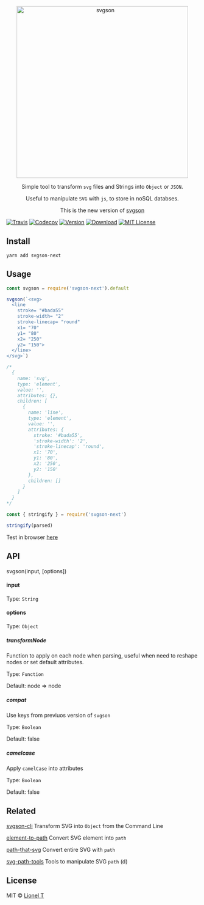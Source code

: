 <p align="center">
  <img alt="svgson" title="svgson" src="https://cdn.rawgit.com/elrumordelaluz/svgson/7883b450/logo.svg" width="450">
</p>

<p align="center">
  Simple tool to transform <code>svg</code> files and Strings into <code>Object</code> or <code>JSON</code>.
</p>
<p align="center">
  Useful to manipulate <code>SVG</code> with <code>js</code>, to store in noSQL databses.
</p>
<p align="center">
  This is the new version of <a href="https://github.com/elrumordelaluz/svgson">svgson</a>
</p>

[![Travis](https://img.shields.io/travis/elrumordelaluz/svgson-next.svg)](https://travis-ci.org/elrumordelaluz/svgson-next/)
[![Codecov](https://img.shields.io/codecov/c/github/elrumordelaluz/svgson-next.svg)](https://codecov.io/gh/elrumordelaluz/svgson-next)
[![Version](https://img.shields.io/npm/v/svgson-next.svg)](https://www.npmjs.com/package/svgson-next)
[![Download](https://img.shields.io/npm/dm/svgson-next.svg)](https://npm-stat.com/charts.html?package=svgson-next)
[![MIT License](https://img.shields.io/npm/l/svgson-next.svg)](https://opensource.org/licenses/MIT)

## Install

```
yarn add svgson-next
```

## Usage

```js
const svgson = require('svgson-next').default

svgson(`<svg>
  <line
    stroke= "#bada55"
    stroke-width= "2"
    stroke-linecap= "round"
    x1= "70"
    y1= "80"
    x2= "250"
    y2= "150">
  </line>
</svg>`)

/*
  {
    name: 'svg',
    type: 'element',
    value: '',
    attributes: {},
    children: [
      {
        name: 'line',
        type: 'element',
        value: '',
        attributes: {
          stroke: '#bada55',
          'stroke-width': '2',
          'stroke-linecap': 'round',
          x1: '70',
          y1: '80',
          x2: '250',
          y2: '150'
        },
        children: []
      }
    ]
  }
*/
```

```js
const { stringify } = require('svgson-next')

stringify(parsed)
```

Test in browser [here](https://codepen.io/elrumordelaluz/full/XBKedz/)

## API

svgson(input, [options])

#### input

Type: `String`

#### options

Type: `Object`

##### transformNode

Function to apply on each node when parsing, useful when need to reshape nodes or set default attributes.

Type: `Function`

Default: node => node

##### compat

Use keys from previuos version of `svgson`

Type: `Boolean`

Default: false

##### camelcase

Apply `camelCase` into attributes

Type: `Boolean`

Default: false

## Related

[svgson-cli](https://github.com/elrumordelaluz/svgson-cli) Transform SVG into `Object` from the Command Line

[element-to-path](https://github.com/elrumordelaluz/element-to-path) Convert SVG element into `path`

[path-that-svg](https://github.com/elrumordelaluz/path-that-svg) Convert entire SVG with `path`

[svg-path-tools](https://github.com/elrumordelaluz/svg-path-tools) Tools to manipulate SVG `path` (d)

## License

MIT © [Lionel T](https://lionel.tzatzk.in)
